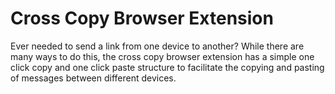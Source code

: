 # Cross Copy Browser Extension

Ever needed to send a link from one device to another? While there are many ways to do this, the cross copy browser extension has a simple one click copy and one click paste structure to facilitate the copying and pasting of messages between different devices.
